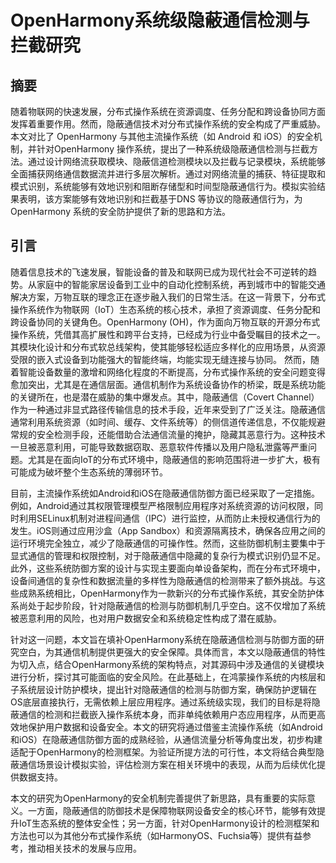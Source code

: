 # OpenHarmony系统级隐蔽通信检测与拦截研究
## 摘要
随着物联网的快速发展，分布式操作系统在资源调度、任务分配和跨设备协同方面发挥着重要作用。然而，隐蔽通信技术对分布式操作系统的安全构成了严重威胁。本文对比了 OpenHarmony 与其他主流操作系统（如 Android 和 iOS）的安全机制，并针对OpenHarmony 操作系统，提出了一种系统级隐蔽通信检测与拦截方法。通过设计网络流获取模块、隐蔽信道检测模块以及拦截与记录模块，系统能够全面捕获网络通信数据流并进行多层次解析。通过对网络流量的捕获、特征提取和模式识别，系统能够有效地识别和阻断存储型和时间型隐蔽通信行为。模拟实验结果表明，该方案能够有效地识别和拦截基于DNS 等协议的隐蔽通信行为，为OpenHarmony 系统的安全防护提供了新的思路和方法。
## 引言
随着信息技术的飞速发展，智能设备的普及和联网已成为现代社会不可逆转的趋势。从家庭中的智能家居设备到工业中的自动化控制系统，再到城市中的智能交通解决方案，万物互联的理念正在逐步融入我们的日常生活。在这一背景下，分布式操作系统作为物联网（IoT）生态系统的核心技术，承担了资源调度、任务分配和跨设备协同的关键角色。OpenHarmony (OH)，作为面向万物互联的开源分布式操作系统，凭借其高扩展性和跨平台支持，已经成为行业中备受瞩目的技术之一。其模块化设计和分布式软总线架构，使其能够轻松适应多样化的应用场景，从资源受限的嵌入式设备到功能强大的智能终端，均能实现无缝连接与协同。
然而，随着智能设备数量的激增和网络化程度的不断提高，分布式操作系统的安全问题变得愈加突出，尤其是在通信层面。通信机制作为系统设备协作的桥梁，既是系统功能的关键所在，也是潜在威胁的集中爆发点。其中，隐蔽通信（Covert Channel）作为一种通过非显式路径传输信息的技术手段，近年来受到了广泛关注。隐蔽通信通常利用系统资源（如时间、缓存、文件系统等）的侧信道传递信息，不仅能规避常规的安全检测手段，还能借助合法通信流量的掩护，隐藏其恶意行为。这种技术一旦被恶意利用，可能导致数据窃取、恶意软件传播以及用户隐私泄露等严重问题。尤其是在面向IoT的分布式环境中，隐蔽通信的影响范围将进一步扩大，极有可能成为破坏整个生态系统的薄弱环节。

目前，主流操作系统如Android和iOS在隐蔽通信防御方面已经采取了一定措施。例如，Android通过其权限管理模型严格限制应用程序对系统资源的访问权限，同时利用SELinux机制对进程间通信（IPC）进行监控，从而防止未授权通信行为的发生。iOS则通过应用沙盒（App Sandbox）和资源隔离技术，确保各应用之间的运行环境完全独立，减少了隐蔽通信的可操作性。然而，这些防御机制主要集中于显式通信的管理和权限控制，对于隐蔽通信中隐藏的复杂行为模式识别仍显不足。此外，这些系统防御方案的设计与实现主要面向单设备架构，而在分布式环境中，设备间通信的复杂性和数据流量的多样性为隐蔽通信的检测带来了额外挑战。与这些成熟系统相比，OpenHarmony作为一款新兴的分布式操作系统，其安全防护体系尚处于起步阶段，针对隐蔽通信的检测与防御机制几乎空白。这不仅增加了系统被恶意利用的风险，也对用户数据安全和系统稳定性构成了潜在威胁。

针对这一问题，本文旨在填补OpenHarmony系统在隐蔽通信检测与防御方面的研究空白，为其通信机制提供更强大的安全保障。具体而言，本文以隐蔽通信的特性为切入点，结合OpenHarmony系统的架构特点，对其源码中涉及通信的关键模块进行分析，探讨其可能面临的安全风险。在此基础上，在鸿蒙操作系统的内核层和子系统层设计防护模块，提出针对隐蔽通信的检测与防御方案，确保防护逻辑在OS底层直接执行，无需依赖上层应用程序。通过系统级实现，我们的目标是将隐蔽通信的检测和拦截嵌入操作系统本身，而非单纯依赖用户态应用程序，从而更高效地保护用户数据和设备安全。本文的研究将通过借鉴主流操作系统（如Android和iOS）在隐蔽通信防御方面的成熟经验，从通信流量分析等角度出发，初步构建适配于OpenHarmony的检测框架。为验证所提方法的可行性，本文将结合典型隐蔽通信场景设计模拟实验，评估检测方案在相关环境中的表现，从而为后续优化提供数据支持。

本文的研究为OpenHarmony的安全机制完善提供了新思路，具有重要的实际意义。一方面，隐蔽通信的防御技术是保障物联网设备安全的核心环节，能够有效提升IoT生态系统的整体安全性；另一方面，针对OpenHarmony设计的检测框架和方法也可以为其他分布式操作系统（如HarmonyOS、Fuchsia等）提供有益参考，推动相关技术的发展与应用。
